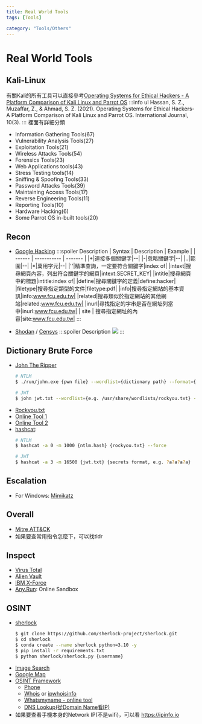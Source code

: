 ```yaml
---
title: Real World Tools
tags: [Tools]

category: "Tools/Others"
---
```


# Real World Tools
## Kali-Linux
有關Kali的所有工具可以直接參考[Operating Systems for Ethical Hackers - A Platform Comparison of Kali Linux and Parrot OS](https://www.researchgate.net/profile/Syed-Zain-Ul-Hassan-2/publication/369305777_Operating_Systems_for_Ethical_Hackers_-_A_Platform_Comparison_of_Kali_Linux_and_Parrot_OS/links/6414544c315dfb4cce89b6a3/Operating-Systems-for-Ethical-Hackers-A-Platform-Comparison-of-Kali-Linux-and-Parrot-OS.pdf)
:::info
ul Hassan, S. Z., Muzaffar, Z., & Ahmad, S. Z. (2021). Operating Systems for Ethical Hackers-A Platform Comparison of Kali Linux and Parrot OS. International Journal, 10(3).
:::
裡面有詳細分類
* Information Gathering Tools(67)
* Vulnerability Analysis Tools(27)
* Exploitation Tools(21)
* Wireless Attacks Tools(54)
* Forensics Tools(23)
* Web Applications tools(43)
* Stress Testing tools(14)
* Sniffing & Spoofing Tools(33)
* Password Attacks Tools(39)
* Maintaining Access Tools(17)
* Reverse Engineering Tools(11)
* Reporting Tools(10)
* Hardware Hacking(6)
* Some Parrot OS in-built tools(20)

## Recon
* [Google Hacking](https://www.exploit-db.com/google-hacking-database)
    :::spoiler Description
    | Syntax | Description | Example |
    | ------ | ----------- | ------- |
    |+|連接多個關鍵字|--|
    |-|忽略關鍵字|--|
    |..|範圍|--|
    |\*|萬用字元|--|
    |''|精準查詢，一定要符合關鍵字|index of|
    |intext|搜尋網頁內容，列出符合關鍵字的網頁|intext:SECRET_KEY|
    |intitle|搜尋網頁中的標題|intitle:index of|
    |define|搜尋關鍵字的定義|define:hacker|
    |filetype|搜尋指定類型的文件|filetype:pdf|
    |info|搜尋指定網站的基本資訊|info:www.fcu.edu.tw|
    |related|搜尋類似於指定網站的其他網站|related:www.fcu.edu.tw|
    |inurl|尋找指定的字串是否在網址列當中|inurl:www.fcu.edu.tw|
    | site   | 搜尋指定網址的內容|site:www.fcu.edu.tw|
    :::


* [Shodan](https://www.shodan.io/dashboard) / [Censys](https://search.censys.io/)
    :::spoiler Description
    ![](https://hackmd.io/_uploads/Hym-h3oH2.png)
    :::

## Dictionary Brute Force
* [John The Ripper](https://www.openwall.com/john/)
    ```bash
    # NTLM
    $ ./run/john.exe {pwn file} --wordlist={dictionary path} --format={NT...}
    
    # JWT
    $ john jwt.txt --wordlist={e.g. /usr/share/wordlists/rockyou.txt} --format={jwt alg, e.g. HMAC-SHA256}
    ```
* [Rockyou.txt](https://www.google.com/url?sa=t&rct=j&q=&esrc=s&source=web&cd=&ved=2ahUKEwiyotmP3uD_AhVB72EKHd3QCHMQFnoECBQQAQ&url=https%3A%2F%2Fgithub.com%2Fbrannondorsey%2Fnaive-hashcat%2Freleases%2Fdownload%2Fdata%2Frockyou.txt&usg=AOvVaw3snAERl1mU6Ccr4WFEazBd&opi=89978449)
* [Online Tool 1](https://www.cmd5.com/)
* [Online Tool 2](https://hashes.com/en/decrypt/hash)
* [hashcat](https://home.gamer.com.tw/creationDetail.php?sn=3669363):
    ```bash
    # NTLM
    $ hashcat -a 0 -m 1000 {ntlm.hash} {rockyou.txt} --force
    
    # JWT
    $ hashcat -a 3 -m 16500 {jwt.txt} {secrets format, e.g. ?a?a?a?a}
    ```
## Escalation
* For Windows: [Mimikatz](https://github.com/ParrotSec/mimikatz)

## Overall
* [Mitre ATT&CK](https://attack.mitre.org/)
* 如果要查常用指令怎麼下，可以找tldr

## Inspect
* [Virus Total](https://www.virustotal.com/gui/home/upload)
* [Alien Vault](https://otx.alienvault.com)
* [IBM X-Force](https://exchange.xforce.ibmcloud.com)
* [Any.Run](https://app.any.run/): Online Sandbox
## OSINT
* [sherlock](https://github.com/sherlock-project/sherlock)
    ```bash
    $ git clone https://github.com/sherlock-project/sherlock.git
    $ cd sherlock
    $ conda create --name sherlock python=3.10 -y
    $ pip install -r requirements.txt
    $ python sherlock/sherlock.py {username}
    ```
* [Image Search](https://images.google.com/)
* [Google Map](https://www.google.com/maps)
* [OSINT Framework](https://osintframework.com/)
    * [Phone](https://www.truecaller.com)
    * [Whois](https://www.whois.com/whois) or [ipwhoisinfo](https://ipwhoisinfo.com/)
    * [Whatsmyname - online tool](https://whatsmyname.app/)
    * [DNS Lookup(從Domain Name看IP)](https://www.whatismyip.com/dns-lookup/)
* 如果要查看手機本身的Network IP(不是wifi)，可以看 https://ipinfo.io 